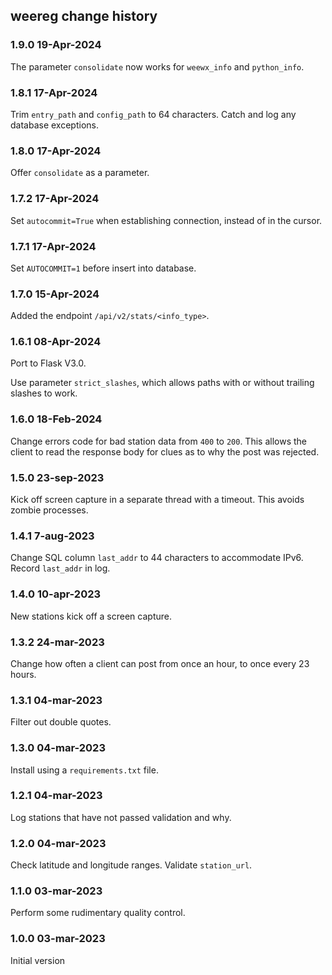weereg change history
--------------------
### 1.9.0 19-Apr-2024

The parameter `consolidate` now works for `weewx_info` and `python_info`.


### 1.8.1 17-Apr-2024

Trim `entry_path` and `config_path` to 64 characters.
Catch and log any database exceptions.


### 1.8.0 17-Apr-2024

Offer `consolidate` as a parameter.


### 1.7.2 17-Apr-2024

Set `autocommit=True` when establishing connection, instead of in the cursor.


### 1.7.1 17-Apr-2024

Set `AUTOCOMMIT=1` before insert into database.


### 1.7.0 15-Apr-2024

Added the endpoint `/api/v2/stats/<info_type>`.


### 1.6.1 08-Apr-2024

Port to Flask V3.0.

Use parameter `strict_slashes`, which allows paths with or without trailing
slashes to work.


### 1.6.0 18-Feb-2024

Change errors code for bad station data from `400` to `200`. This allows the
client to read the response body for clues as to why the post was rejected.


### 1.5.0 23-sep-2023

Kick off screen capture in a separate thread with a timeout. This avoids
zombie processes.


### 1.4.1 7-aug-2023

Change SQL column `last_addr` to 44 characters to accommodate IPv6.
Record `last_addr` in log.


### 1.4.0 10-apr-2023

New stations kick off a screen capture.


### 1.3.2 24-mar-2023

Change how often a client can post from once an hour, to once every 23 hours.


### 1.3.1 04-mar-2023

Filter out double quotes.


### 1.3.0 04-mar-2023

Install using a `requirements.txt` file.


### 1.2.1 04-mar-2023

Log stations that have not passed validation and why.


### 1.2.0 04-mar-2023

Check latitude and longitude ranges.
Validate `station_url`.


### 1.1.0 03-mar-2023

Perform some rudimentary quality control.


### 1.0.0 03-mar-2023

Initial version

